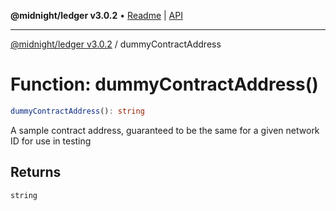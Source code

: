 **@midnight/ledger v3.0.2** • [Readme](../README.md) \| [API](../globals.md)

***

[@midnight/ledger v3.0.2](../README.md) / dummyContractAddress

# Function: dummyContractAddress()

```ts
dummyContractAddress(): string
```

A sample contract address, guaranteed to be the same for a given network ID
for use in testing

## Returns

`string`
